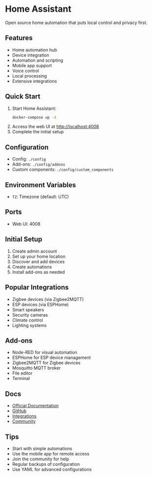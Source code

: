 # Home Assistant

Open source home automation that puts local control and privacy first.

## Features
- Home automation hub
- Device integration
- Automation and scripting
- Mobile app support
- Voice control
- Local processing
- Extensive integrations

## Quick Start
1. Start Home Assistant:
   ```bash
   docker-compose up -d
   ```
2. Access the web UI at [http://localhost:4008](http://localhost:4008)
3. Complete the initial setup

## Configuration
- Config: `./config`
- Add-ons: `./config/addons`
- Custom components: `./config/custom_components`

## Environment Variables
- `TZ`: Timezone (default: UTC)

## Ports
- Web UI: 4008

## Initial Setup
1. Create admin account
2. Set up your home location
3. Discover and add devices
4. Create automations
5. Install add-ons as needed

## Popular Integrations
- Zigbee devices (via Zigbee2MQTT)
- ESP devices (via ESPHome)
- Smart speakers
- Security cameras
- Climate control
- Lighting systems

## Add-ons
- Node-RED for visual automation
- ESPHome for ESP device management
- Zigbee2MQTT for Zigbee devices
- Mosquitto MQTT broker
- File editor
- Terminal

## Docs
- [Official Documentation](https://www.home-assistant.io/docs/)
- [GitHub](https://github.com/home-assistant/core)
- [Integrations](https://www.home-assistant.io/integrations/)
- [Community](https://community.home-assistant.io/)

## Tips
- Start with simple automations
- Use the mobile app for remote access
- Join the community for help
- Regular backups of configuration
- Use YAML for advanced configurations 